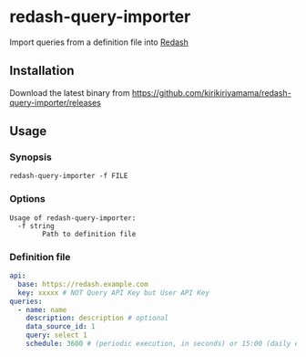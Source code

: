 # redash-query-importer

Import queries from a definition file into [Redash](https://redash.io/)

## Installation

Download the latest binary from https://github.com/kirikiriyamama/redash-query-importer/releases

## Usage

### Synopsis

```
redash-query-importer -f FILE
```

### Options

```
Usage of redash-query-importer:
  -f string
        Path to definition file
```

### Definition file

```yml
api:
  base: https://redash.example.com
  key: xxxxx # NOT Query API Key but User API Key
queries:
  - name: name
    description: description # optional
    data_source_id: 1
    query: select 1
    schedule: 3600 # (periodic execution, in seconds) or 15:00 (daily execution), optional
```
